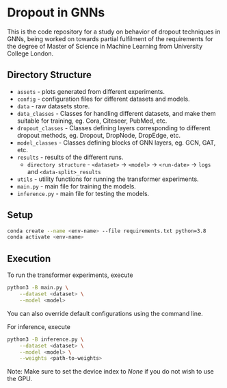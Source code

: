 # Dropout in GNNs

This is the code repository for a study on behavior of dropout techniques in GNNs, being worked on towards partial fulfilment of the requirements for the degree of Master of Science in Machine Learning from University College London.

## Directory Structure

- `assets` - plots generated from different experiments.
- `config` - configuration files for different datasets and models.
- `data` - raw datasets store.
- `data_classes` - Classes for handling different datasets, and make them suitable for training, eg. Cora, Citeseer, PubMed, etc.
- `dropout_classes` - Classes defining layers corresponding to different dropout methods, eg. Dropout, DropNode, DropEdge, etc.
- `model_classes` - Classes defining blocks of GNN layers, eg. GCN, GAT, etc.
- `results` - results of the different runs. <br>
    - `directory structure` - `<dataset>` -> `<model>` -> `<run-date>` -> `logs` and `<data-split>_results`
- `utils` - utility functions for running the transformer experiments.
- `main.py` - main file for training the models.
- `inference.py` - main file for testing the models.

## Setup

```bash
conda create --name <env-name> --file requirements.txt python=3.8
conda activate <env-name>
```

## Execution

To run the transformer experiments, execute
```bash
python3 -B main.py \
    --dataset <dataset> \
    --model <model>
```
You can also override default configurations using the command line.<br>

For inference, execute
```bash
python3 -B inference.py \
    --dataset <dataset> \
    --model <model> \
    --weights <path-to-weights>
```

Note: Make sure to set the device index to <i>None</i> if you do not wish to use the GPU.